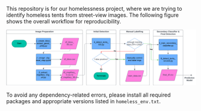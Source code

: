 This repository is for our homelessness project, where we are trying to identify homeless tents from street-view images. The following figure shows the overall workflow for reproducibility.

![Overall flow](https://github.com/yilmajung/HomelessStudy_SanFrancisco_2024/blob/main/overall_flow.jpeg)

To avoid any dependency-related errors, please install all required packages and appropriate versions listed in `homeless_env.txt`.